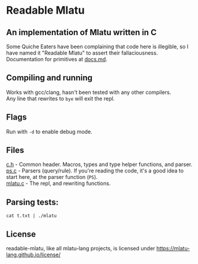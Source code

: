# Readable Mlatu 
## An implementation of Mlatu written in C
Some Quiche Eaters have been complaining that code here is illegible, so I have named it "Readable Mlatu" to assert their fallaciousness.  
Documentation for primitives at [docs.md](docs.md).

## Compiling and running
Works with gcc/clang, hasn't been tested with any other compilers.  
Any line that rewrites to `bye` will exit the repl.

## Flags
Run with `-d` to enable debug mode.

## Files
[c.h](c.h) - Common header. Macros, types and type helper functions, and parser.  
[ps.c](ps.c) - Parsers (query/rule). If you're reading the code, it's a good idea to start here, at the parser function (`PS`).  
[mlatu.c](mlatu.c) - The repl, and rewriting functions.

## Parsing tests:
```
cat t.txt | ./mlatu
```

## License
readable-mlatu, like all mlatu-lang projects, is licensed under https://mlatu-lang.github.io/license/
